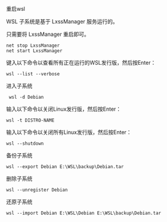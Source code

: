 



重启wsl

WSL 子系统是基于 LxssManager 服务运行的。

只需要将 LxssManager 重启即可。

```clike
net stop LxssManager
net start LxssManager
```

键入以下命令以查看所有正在运行的WSL发行版，然后按Enter：

```
wsl --list --verbose
```

进入子系统

```
 wsl -d Debian
```

输入以下命令以关闭Linux发行版，然后按Enter：

```
wsl -t DISTRO-NAME
```

输入以下命令以关闭所有Linux发行版，然后按Enter：

```
wsl --shutdown
```

备份子系统

```
wsl --export Debian E:\WSL\backup\Debian.tar
```

删除子系统

```shell
wsl --unregister Debian
```

还原子系统

```
wsl --import Debian E:\WSL\Debian E:\WSL\backup\Debian.tar
```



